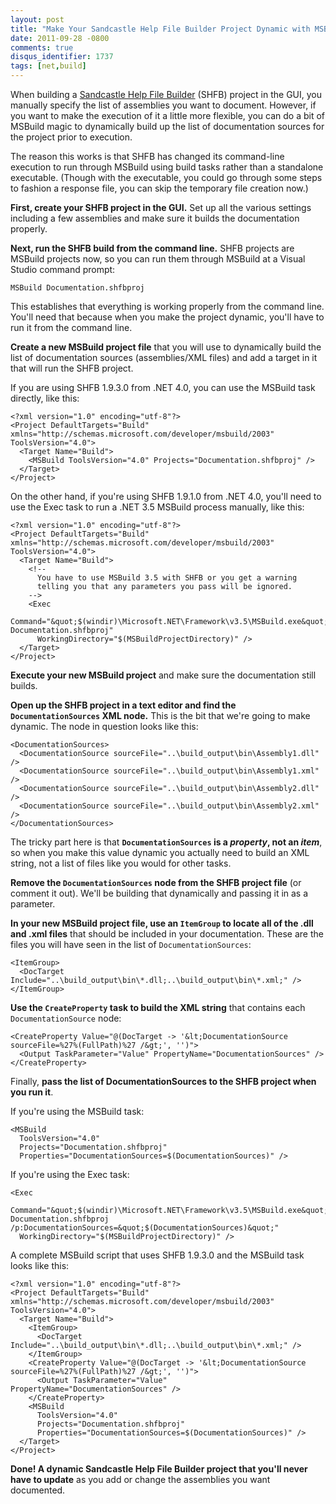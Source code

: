 ```yaml
---
layout: post
title: "Make Your Sandcastle Help File Builder Project Dynamic with MSBuild"
date: 2011-09-28 -0800
comments: true
disqus_identifier: 1737
tags: [net,build]
---
```

When building a [Sandcastle Help File
Builder](http://shfb.codeplex.com/) (SHFB) project in the GUI, you
manually specify the list of assemblies you want to document. However,
if you want to make the execution of it a little more flexible, you can
do a bit of MSBuild magic to dynamically build up the list of
documentation sources for the project prior to execution.

The reason this works is that SHFB has changed its command-line
execution to run through MSBuild using build tasks rather than a
standalone executable. (Though with the executable, you could go through
some steps to fashion a response file, you can skip the temporary file
creation now.)

**First, create your SHFB project in the GUI.** Set up all the various
settings including a few assemblies and make sure it builds the
documentation properly.

**Next, run the SHFB build from the command line.** SHFB projects are
MSBuild projects now, so you can run them through MSBuild at a Visual
Studio command prompt:

`MSBuild Documentation.shfbproj`

This establishes that everything is working properly from the command
line. You'll need that because when you make the project dynamic, you'll
have to run it from the command line.

**Create a new MSBuild project file** that you will use to dynamically
build the list of documentation sources (assemblies/XML files) and add a
target in it that will run the SHFB project.

If you are using SHFB 1.9.3.0 from .NET 4.0, you can use the MSBuild
task directly, like this:

    <?xml version="1.0" encoding="utf-8"?>
    <Project DefaultTargets="Build" xmlns="http://schemas.microsoft.com/developer/msbuild/2003" ToolsVersion="4.0">
      <Target Name="Build">
        <MSBuild ToolsVersion="4.0" Projects="Documentation.shfbproj" />
      </Target>
    </Project>

On the other hand, if you're using SHFB 1.9.1.0 from .NET 4.0, you'll
need to use the Exec task to run a .NET 3.5 MSBuild process manually,
like this:

    <?xml version="1.0" encoding="utf-8"?>
    <Project DefaultTargets="Build" xmlns="http://schemas.microsoft.com/developer/msbuild/2003" ToolsVersion="4.0">
      <Target Name="Build">
        <!--
          You have to use MSBuild 3.5 with SHFB or you get a warning
          telling you that any parameters you pass will be ignored.
        -->
        <Exec
          Command="&quot;$(windir)\Microsoft.NET\Framework\v3.5\MSBuild.exe&quot; Documentation.shfbproj"
          WorkingDirectory="$(MSBuildProjectDirectory)" />
      </Target>
    </Project>

**Execute your new MSBuild project** and make sure the documentation
still builds.

**Open up the SHFB project in a text editor and find the
`DocumentationSources` XML node.** This is the bit that we're going to
make dynamic. The node in question looks like this:

    <DocumentationSources>
      <DocumentationSource sourceFile="..\build_output\bin\Assembly1.dll" />
      <DocumentationSource sourceFile="..\build_output\bin\Assembly1.xml" />
      <DocumentationSource sourceFile="..\build_output\bin\Assembly2.dll" />
      <DocumentationSource sourceFile="..\build_output\bin\Assembly2.xml" />
    </DocumentationSources>

The tricky part here is that **`DocumentationSources` is a *property*,
not an *item***, so when you make this value dynamic you actually need
to build an XML string, not a list of files like you would for other
tasks.

**Remove the `DocumentationSources` node from the SHFB project file**
(or comment it out). We'll be building that dynamically and passing it
in as a parameter.

**In your new MSBuild project file, use an `ItemGroup` to locate all of
the .dll and .xml files** that should be included in your documentation.
These are the files you will have seen in the list of
`DocumentationSources`:

    <ItemGroup>
      <DocTarget Include="..\build_output\bin\*.dll;..\build_output\bin\*.xml;" />
    </ItemGroup>

**Use the `CreateProperty` task to build the XML string** that contains
each `DocumentationSource` node:

    <CreateProperty Value="@(DocTarget -> '&lt;DocumentationSource sourceFile=%27%(FullPath)%27 /&gt;', '')">
      <Output TaskParameter="Value" PropertyName="DocumentationSources" />
    </CreateProperty>

Finally, **pass the list of DocumentationSources to the SHFB project
when you run it**.

If you're using the MSBuild task:

    <MSBuild
      ToolsVersion="4.0"
      Projects="Documentation.shfbproj"
      Properties="DocumentationSources=$(DocumentationSources)" />

If you're using the Exec task:

    <Exec
      Command="&quot;$(windir)\Microsoft.NET\Framework\v3.5\MSBuild.exe&quot; Documentation.shfbproj /p:DocumentationSources=&quot;$(DocumentationSources)&quot;"
      WorkingDirectory="$(MSBuildProjectDirectory)" />

A complete MSBuild script that uses SHFB 1.9.3.0 and the MSBuild task
looks like this:

    <?xml version="1.0" encoding="utf-8"?>
    <Project DefaultTargets="Build" xmlns="http://schemas.microsoft.com/developer/msbuild/2003" ToolsVersion="4.0">
      <Target Name="Build">
        <ItemGroup>
          <DocTarget Include="..\build_output\bin\*.dll;..\build_output\bin\*.xml;" />
        </ItemGroup>
        <CreateProperty Value="@(DocTarget -> '&lt;DocumentationSource sourceFile=%27%(FullPath)%27 /&gt;', '')">
          <Output TaskParameter="Value" PropertyName="DocumentationSources" />
        </CreateProperty>
        <MSBuild
          ToolsVersion="4.0"
          Projects="Documentation.shfbproj"
          Properties="DocumentationSources=$(DocumentationSources)" />
      </Target>
    </Project>

**Done! A dynamic Sandcastle Help File Builder project that you'll never
have to update** as you add or change the assemblies you want
documented.

